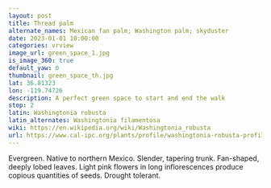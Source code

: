 ```yaml
---
layout: post
title: Thread palm
alternate_names: Mexican fan palm; Washington palm; skyduster
date: 2023-01-01 10:00:00
categories: vrview
image_url: green_space_1.jpg
is_image_360: true
default_yaw: 0
thumbnail: green_space_th.jpg
lat: 36.81323
lon: -119.74726
description: A perfect green space to start and end the walk
stop: 2
latin: Washingtonia robusta
latin_alternates: Washingtonia filamentosa
wiki: https://en.wikipedia.org/wiki/Washingtonia_robusta
url: https://www.cal-ipc.org/plants/profile/washingtonia-robusta-profile/
---
```

Evergreen. Native to northern Mexico. Slender, tapering trunk. Fan-shaped, deeply lobed leaves. Light pink flowers in long inflorescences produce copious quantities of seeds. Drought tolerant.